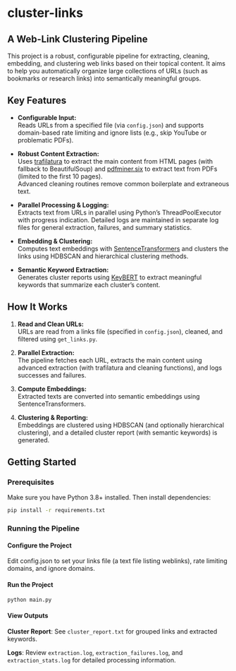 # cluster-links

## A Web-Link Clustering Pipeline

This project is a robust, configurable pipeline for extracting, cleaning, embedding, and clustering web links based on their topical content. It aims to help you automatically organize large collections of URLs (such as bookmarks or research links) into semantically meaningful groups.

## Key Features

- **Configurable Input:**  
  Reads URLs from a specified file (via `config.json`) and supports domain-based rate limiting and ignore lists (e.g., skip YouTube or problematic PDFs).

- **Robust Content Extraction:**  
  Uses [trafilatura](https://github.com/adbar/trafilatura) to extract the main content from HTML pages (with fallback to BeautifulSoup) and [pdfminer.six](https://github.com/pdfminer/pdfminer.six) to extract text from PDFs (limited to the first 10 pages).  
  Advanced cleaning routines remove common boilerplate and extraneous text.

- **Parallel Processing & Logging:**  
  Extracts text from URLs in parallel using Python’s ThreadPoolExecutor with progress indication. Detailed logs are maintained in separate log files for general extraction, failures, and summary statistics.

- **Embedding & Clustering:**  
  Computes text embeddings with [SentenceTransformers](https://www.sbert.net/) and clusters the links using HDBSCAN and hierarchical clustering methods.

- **Semantic Keyword Extraction:**  
  Generates cluster reports using [KeyBERT](https://github.com/MaartenGr/KeyBERT) to extract meaningful keywords that summarize each cluster’s content.

## How It Works

1. **Read and Clean URLs:**  
   URLs are read from a links file (specified in `config.json`), cleaned, and filtered using `get_links.py`.

2. **Parallel Extraction:**  
   The pipeline fetches each URL, extracts the main content using advanced extraction (with trafilatura and cleaning functions), and logs successes and failures.

3. **Compute Embeddings:**  
   Extracted texts are converted into semantic embeddings using SentenceTransformers.

4. **Clustering & Reporting:**  
   Embeddings are clustered using HDBSCAN (and optionally hierarchical clustering), and a detailed cluster report (with semantic keywords) is generated.

## Getting Started

### Prerequisites

Make sure you have Python 3.8+ installed. Then install dependencies:

```bash
pip install -r requirements.txt
```

### Running the Pipeline


#### Configure the Project

Edit config.json to set your links file (a text file listing weblinks), rate limiting domains, and ignore domains.

#### Run the Project

```bash
python main.py
```

#### View Outputs

**Cluster Report**: See `cluster_report.txt` for grouped links and extracted keywords.

**Logs**: Review `extraction.log`, `extraction_failures.log`, and `extraction_stats.log` for detailed processing information.
